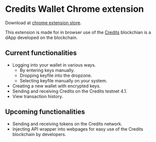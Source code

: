 # Credits Wallet Chrome extension

Download at [chrome extension store](https://chrome.google.com/webstore/detail/credits-testnet-wallet-41/jomccmnmcjkjnapbdejbagjfcfpabmld).

This extension is made for in browser use of the [Credits](https://www.credits.com) blockchian is a dApp developed on the  blockchain.

## Current functionalities
- Logging into your wallet in various ways.
  - By entering keys manually.
  - Dropping keyfile into the dropzone.
  - Selecting keyfile manually on your system.
- Creating a new wallet with encrypted keys.
- Sending and receiving Credits on the Credits testnet 4.1.
- View transaction history.

## Upcoming functionalities
- Sending and receiving tokens on the Credits network.
- Injecting API wrapper into webpages for easy use of the Credits blockchain by developers.
